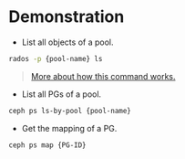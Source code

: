 # Demonstration
- List all objects of a pool.
```sh
rados -p {pool-name} ls
```
> [More about how this command works.](https://stackoverflow.com/questions/62725757/how-listing-objects-in-ceph-works)  

- List all PGs of a pool.
```sh
ceph ps ls-by-pool {pool-name}
```

- Get the mapping of a PG.
```sh
ceph ps map {PG-ID}
```
